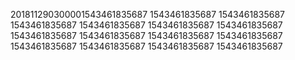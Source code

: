 201811290300001543461835687
1543461835687
1543461835687
1543461835687
1543461835687
1543461835687
1543461835687
1543461835687
1543461835687
1543461835687
1543461835687
1543461835687
1543461835687
1543461835687
1543461835687